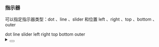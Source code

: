 ### 指示器

可以指定指示器类型：<yc-tag>dot</yc-tag> 、<yc-tag>line</yc-tag> 、<yc-tag>slider</yc-tag> 和位置 <yc-tag>left</yc-tag> 、<yc-tag>right</yc-tag> 、<yc-tag>top</yc-tag> 、<yc-tag>bottom</yc-tag> 、<yc-tag>outer</yc-tag>

<div class="cell-demo vp-raw">
  <yc-space
    direction="vertical"
    size="large">
    <yc-radio-group
      type="button"
      @change="updateType"
      style="{ marginBottom: '10px' }"
      :modelValue="indicatorType">
      <yc-radio value="dot">dot</yc-radio>
      <yc-radio value="line">line</yc-radio>
      <yc-radio value="slider">slider</yc-radio>
    </yc-radio-group>
    <yc-radio-group
      type="button"
      @change="updatePosition"
      :style="{ marginBottom: '20px' }"
      :modelValue="indicatorPosition">
      <yc-radio value="left">left</yc-radio>
      <yc-radio value="right">right</yc-radio>
      <yc-radio value="top">top</yc-radio>
      <yc-radio value="bottom">bottom</yc-radio>
      <yc-radio value="outer">outer</yc-radio>
    </yc-radio-group>
    <yc-carousel
      :indicator-type="indicatorType"
      :indicator-position="indicatorPosition"
      show-arrow="never"
      :style="{
        width: '600px',
        height: '240px',
      }">
      <yc-carousel-item v-for="image in images">
        <img
          :src="image"
          :style="{
            width: '100%',
          }" />
      </yc-carousel-item>
    </yc-carousel>
  </yc-space>
</div>

<script setup>
import { ref } from 'vue';
const images = ref([
  'https://p1-arco.byteimg.com/tos-cn-i-uwbnlip3yd/cd7a1aaea8e1c5e3d26fe2591e561798.png~tplv-uwbnlip3yd-webp.webp',
  'https://p1-arco.byteimg.com/tos-cn-i-uwbnlip3yd/6480dbc69be1b5de95010289787d64f1.png~tplv-uwbnlip3yd-webp.webp',
  'https://p1-arco.byteimg.com/tos-cn-i-uwbnlip3yd/0265a04fddbd77a19602a15d9d55d797.png~tplv-uwbnlip3yd-webp.webp',
]);
const indicatorType = ref('dot');
const indicatorPosition = ref('bottom');
const updateType = (type) => {
  indicatorType.value = type;
};
const updatePosition = (position) => {
  indicatorPosition.value = position;
};
</script>
<details>
<summary>
 <button class="code-btn"  >
    <icon-code />
 </button>
</summary>

```vue
<template>
  <yc-space
    direction="vertical"
    size="large">
    <yc-radio-group
      type="button"
      @change="updateType"
      style="{ marginBottom: '10px' }"
      :modelValue="indicatorType">
      <yc-radio value="dot">dot</yc-radio>
      <yc-radio value="line">line</yc-radio>
      <yc-radio value="slider">slider</yc-radio>
    </yc-radio-group>
    <yc-radio-group
      type="button"
      @change="updatePosition"
      :style="{ marginBottom: '20px' }"
      :modelValue="indicatorPosition">
      <yc-radio value="left">left</yc-radio>
      <yc-radio value="right">right</yc-radio>
      <yc-radio value="top">top</yc-radio>
      <yc-radio value="bottom">bottom</yc-radio>
      <yc-radio value="outer">outer</yc-radio>
    </yc-radio-group>
    <yc-carousel
      :indicator-type="indicatorType"
      :indicator-position="indicatorPosition"
      show-arrow="never"
      :style="{
        width: '600px',
        height: '240px',
      }">
      <yc-carousel-item v-for="image in images">
        <img
          :src="image"
          :style="{
            width: '100%',
          }" />
      </yc-carousel-item>
    </yc-carousel>
  </yc-space>
</template>

<script setup>
import { ref } from 'vue';
const images = ref([
  'https://p1-arco.byteimg.com/tos-cn-i-uwbnlip3yd/cd7a1aaea8e1c5e3d26fe2591e561798.png~tplv-uwbnlip3yd-webp.webp',
  'https://p1-arco.byteimg.com/tos-cn-i-uwbnlip3yd/6480dbc69be1b5de95010289787d64f1.png~tplv-uwbnlip3yd-webp.webp',
  'https://p1-arco.byteimg.com/tos-cn-i-uwbnlip3yd/0265a04fddbd77a19602a15d9d55d797.png~tplv-uwbnlip3yd-webp.webp',
]);
const indicatorType = ref('dot');
const indicatorPosition = ref('bottom');
const updateType = (type) => {
  indicatorType.value = type;
};
const updatePosition = (position) => {
  indicatorPosition.value = position;
};
</script>
```

</details>
